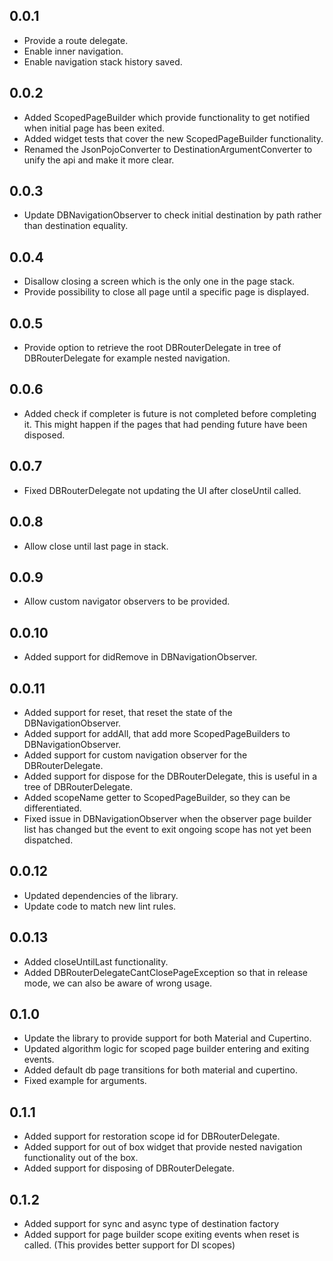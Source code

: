 ## 0.0.1

* Provide a route delegate.
* Enable inner navigation.
* Enable navigation stack history saved.

## 0.0.2

* Added ScopedPageBuilder which provide functionality to get notified when initial page has been exited.
* Added widget tests that cover the new ScopedPageBuilder functionality.
* Renamed the JsonPojoConverter to DestinationArgumentConverter to unify the api and make it more clear.

## 0.0.3

* Update DBNavigationObserver to check initial destination by path rather than destination equality.

## 0.0.4

* Disallow closing a screen which is the only one in the page stack.
* Provide possibility to close all page until a specific page is displayed.

## 0.0.5

* Provide option to retrieve the root DBRouterDelegate in tree of DBRouterDelegate for example nested navigation.

## 0.0.6

* Added check if completer is future is not completed before completing it. This might happen if the pages that had
  pending future have been disposed. 

## 0.0.7

* Fixed DBRouterDelegate not updating the UI after closeUntil called.

## 0.0.8

* Allow close until last page in stack.

## 0.0.9

* Allow custom navigator observers to be provided.

## 0.0.10

* Added support for didRemove in DBNavigationObserver.

## 0.0.11

* Added support for reset, that reset the state of the DBNavigationObserver.
* Added support for addAll, that add more ScopedPageBuilders to DBNavigationObserver.
* Added support for custom navigation observer for the DBRouterDelegate.
* Added support for dispose for the DBRouterDelegate, this is useful in a tree of DBRouterDelegate.
* Added scopeName getter to ScopedPageBuilder, so they can be differentiated.
* Fixed issue in DBNavigationObserver when the observer page builder list has changed but the event to exit ongoing
  scope has not yet been dispatched.

## 0.0.12

* Updated dependencies of the library.
* Update code to match new lint rules.

## 0.0.13

* Added closeUntilLast functionality.
* Added DBRouterDelegateCantClosePageException so that in release mode, we can also be aware of wrong usage.

## 0.1.0

* Update the library to provide support for both Material and Cupertino.
* Updated algorithm logic for scoped page builder entering and exiting events.
* Added default db page transitions for both material and cupertino.
* Fixed example for arguments.

## 0.1.1

* Added support for restoration scope id for DBRouterDelegate.
* Added support for out of box widget that provide nested navigation functionality out of the box.
* Added support for disposing of DBRouterDelegate.

## 0.1.2

* Added support for sync and async type of destination factory
* Added support for page builder scope exiting events when reset is called. (This provides better support for DI scopes)
